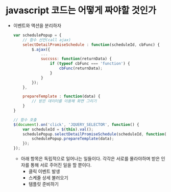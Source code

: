 # javascript 코드는 어떻게 짜야할 것인가

* 이벤트와 액션을 분리하자
	```javascript
	var schedulePopup = {
		// 함수 선언(call ajax)
		selectDetailPromiseSchedule : function(scheduleId, cbFunc) {
			$.ajax({
				...
				succsss: function(returnData) {
					if (typeof cbFunc === 'function') {
						cbFunc(returnData);
					}
				}
			});
		},

		prepareTemplate : function(data) {
			// 받은 데이터를 이용해 화면 그리기
		}
	}

	// 함수 호출
	$(document).on('click', 'JQUERY_SELECTOR', function() {
		var scheduleId = $(this).val();
		schedulePopup.selectDetailPromiseSchedule(scheduleId, function(data) {
			schedulePopup.prepareTemplate(data);
		});
	});
	```

	* 아래 항목은 독립적으로 일어나는 일들이다. 각각은 서로를 몰라야하며 받은 인자를 통해 서로 주어진 일을 할 뿐이다.
		* 클릭 이벤트 발생
		* 스케줄 상세 불러오기
		* 템플릿 준비하기
